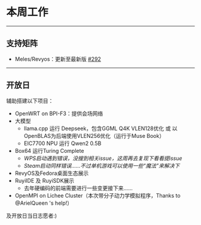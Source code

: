 # 本周工作

---

## 支持矩阵

- Meles/Revyos：更新至最新版 [#292](https://github.com/ruyisdk/support-matrix/pull/292)

---

## 开放日

辅助搭建以下项目：

- OpenWRT on BPI-F3：提供会场网络
- 大模型
  - llama.cpp 运行 Deepseek，包含GGML Q4K VLEN128优化 或 以OpenBLAS为后端使用VLEN256优化（运行于Muse Book）
  - EIC7700 NPU 运行 Qwen2 0.5B
- Box64 运行Turing Complete
  - *WPS启动遇到错误，没搜到相关issue，这周再去复现下看看提issue*
  - *Steam启动同样错误……不过单机游戏可以使用一些“魔法”来解决下*
- RevyOS及Fedora桌面生态展示
- RuyiIDE 及 RuyiSDK展示
  - 去年硬编码的前端需要进行一些变更接下来……
- OpenMPI on Lichee Cluster（本次带分子动力学模拟程序，Thanks to @ArielQueen 's help!）

及开放日当日志愿者:)
